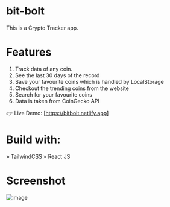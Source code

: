 # bit-bolt
This is a Crypto Tracker app.


# Features
1)  Track data of any coin.
2)  See the last 30 days of the record
3)  Save your favourite coins which is handled by LocalStorage
4)  Checkout the trending coins from the website
5)  Search for your favourite coins
6)  Data is taken from CoinGecko API


👉 Live Demo: [https://bitbolt.netlify.app]

# Build with:
» TailwindCSS
» React JS

 # Screenshot



![image](https://github.com/kraggy09/bit-bolt/assets/96724611/d9968ebc-a997-4f11-923a-d6cecc788b14)
